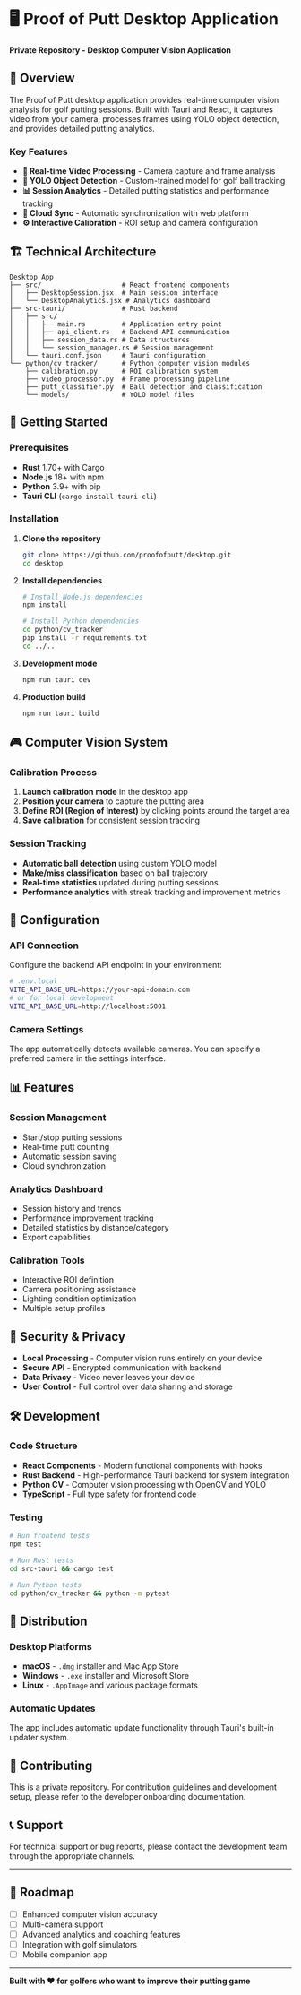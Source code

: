 # 🖥️ Proof of Putt Desktop Application

**Private Repository - Desktop Computer Vision Application**

## 🎯 Overview

The Proof of Putt desktop application provides real-time computer vision analysis for golf putting sessions. Built with Tauri and React, it captures video from your camera, processes frames using YOLO object detection, and provides detailed putting analytics.

### Key Features

- **🎥 Real-time Video Processing** - Camera capture and frame analysis
- **🤖 YOLO Object Detection** - Custom-trained model for golf ball tracking
- **📊 Session Analytics** - Detailed putting statistics and performance tracking
- **🔄 Cloud Sync** - Automatic synchronization with web platform
- **⚙️ Interactive Calibration** - ROI setup and camera configuration

## 🏗️ Technical Architecture

```
Desktop App
├── src/                    # React frontend components
│   ├── DesktopSession.jsx  # Main session interface
│   └── DesktopAnalytics.jsx # Analytics dashboard
├── src-tauri/              # Rust backend
│   ├── src/
│   │   ├── main.rs         # Application entry point
│   │   ├── api_client.rs   # Backend API communication
│   │   ├── session_data.rs # Data structures
│   │   └── session_manager.rs # Session management
│   └── tauri.conf.json     # Tauri configuration
└── python/cv_tracker/      # Python computer vision modules
    ├── calibration.py      # ROI calibration system
    ├── video_processor.py  # Frame processing pipeline
    ├── putt_classifier.py  # Ball detection and classification
    └── models/             # YOLO model files
```

## 🚀 Getting Started

### Prerequisites

- **Rust** 1.70+ with Cargo
- **Node.js** 18+ with npm
- **Python** 3.9+ with pip
- **Tauri CLI** (`cargo install tauri-cli`)

### Installation

1. **Clone the repository**
   ```bash
   git clone https://github.com/proofofputt/desktop.git
   cd desktop
   ```

2. **Install dependencies**
   ```bash
   # Install Node.js dependencies
   npm install
   
   # Install Python dependencies
   cd python/cv_tracker
   pip install -r requirements.txt
   cd ../..
   ```

3. **Development mode**
   ```bash
   npm run tauri dev
   ```

4. **Production build**
   ```bash
   npm run tauri build
   ```

## 🎮 Computer Vision System

### Calibration Process

1. **Launch calibration mode** in the desktop app
2. **Position your camera** to capture the putting area
3. **Define ROI (Region of Interest)** by clicking points around the target area
4. **Save calibration** for consistent session tracking

### Session Tracking

- **Automatic ball detection** using custom YOLO model
- **Make/miss classification** based on ball trajectory
- **Real-time statistics** updated during putting sessions
- **Performance analytics** with streak tracking and improvement metrics

## 🔧 Configuration

### API Connection

Configure the backend API endpoint in your environment:

```bash
# .env.local
VITE_API_BASE_URL=https://your-api-domain.com
# or for local development
VITE_API_BASE_URL=http://localhost:5001
```

### Camera Settings

The app automatically detects available cameras. You can specify a preferred camera in the settings interface.

## 📊 Features

### Session Management
- Start/stop putting sessions
- Real-time putt counting
- Automatic session saving
- Cloud synchronization

### Analytics Dashboard
- Session history and trends
- Performance improvement tracking
- Detailed statistics by distance/category
- Export capabilities

### Calibration Tools
- Interactive ROI definition
- Camera positioning assistance
- Lighting condition optimization
- Multiple setup profiles

## 🔐 Security & Privacy

- **Local Processing** - Computer vision runs entirely on your device
- **Secure API** - Encrypted communication with backend
- **Data Privacy** - Video never leaves your device
- **User Control** - Full control over data sharing and storage

## 🛠️ Development

### Code Structure

- **React Components** - Modern functional components with hooks
- **Rust Backend** - High-performance Tauri backend for system integration
- **Python CV** - Computer vision processing with OpenCV and YOLO
- **TypeScript** - Full type safety for frontend code

### Testing

```bash
# Run frontend tests
npm test

# Run Rust tests
cd src-tauri && cargo test

# Run Python tests
cd python/cv_tracker && python -m pytest
```

## 📱 Distribution

### Desktop Platforms

- **macOS** - `.dmg` installer and Mac App Store
- **Windows** - `.exe` installer and Microsoft Store
- **Linux** - `.AppImage` and various package formats

### Automatic Updates

The app includes automatic update functionality through Tauri's built-in updater system.

## 🤝 Contributing

This is a private repository. For contribution guidelines and development setup, please refer to the developer onboarding documentation.

## 📞 Support

For technical support or bug reports, please contact the development team through the appropriate channels.

---

## 🎯 Roadmap

- [ ] Enhanced computer vision accuracy
- [ ] Multi-camera support
- [ ] Advanced analytics and coaching features
- [ ] Integration with golf simulators
- [ ] Mobile companion app

---

**Built with ❤️ for golfers who want to improve their putting game**